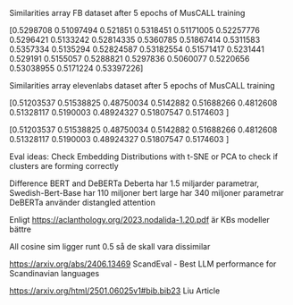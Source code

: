 Similarities array FB dataset after 5 epochs of MusCALL training 

[0.5298708  0.51097494 0.521851   0.5318451  0.51171005 0.52257776                                               
 0.5296421  0.5133242  0.52814335 0.5360785  0.51867414 0.5311583
 0.5357334  0.5135294  0.52824587 0.53182554 0.51571417 0.5231441
 0.529191   0.5155057  0.5288821  0.5297836  0.5060077  0.5220656
 0.53038955 0.5171224  0.53397226]

Similarities array elevenlabs dataset after 5 epochs of MusCALL training 

[0.51203537 0.51538825 0.48750034 0.5142882  0.51688266 0.4812608
 0.51328117 0.5190003  0.48924327 0.51807547 0.5174603 ]
 
[0.51203537 0.51538825 0.48750034 0.5142882  0.51688266 0.4812608
 0.51328117 0.5190003  0.48924327 0.51807547 0.5174603 ]

 Eval ideas:
 Check Embedding Distributions with t-SNE or PCA to check if clusters are forming correctly

Difference BERT and DeBERTa
Deberta har 1.5 miljarder parametrar, 
Swedish-Bert-Base har 110 miljoner
bert large har 340 miljoner parametrar 
DeBERTa använder distangled attention

Enligt https://aclanthology.org/2023.nodalida-1.20.pdf är KBs modeller bättre 

All cosine sim ligger runt 0.5 så de skall vara dissimilar

https://arxiv.org/abs/2406.13469 ScandEval - Best LLM performance for Scandinavian languages 

https://arxiv.org/html/2501.06025v1#bib.bib23 Liu Article
